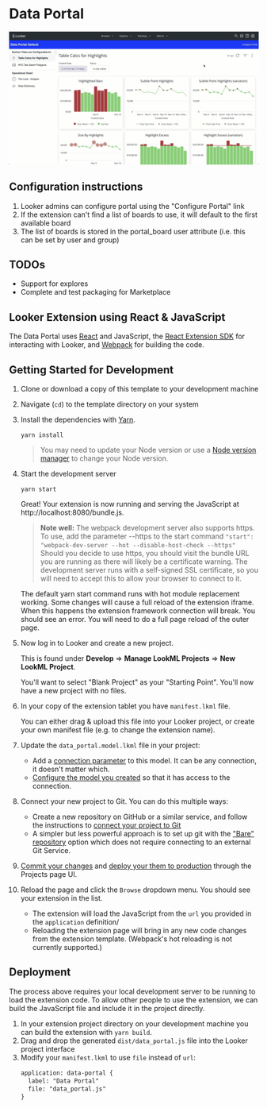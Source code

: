 # Data Portal

![Simple data portal leveraging Looker boards](docs/demo.gif)

## Configuration instructions

1. Looker admins can configure portal using the "Configure Portal" link
2. If the extension can't find a list of boards to use, it will default to the first available board
3. The list of boards is stored in the portal_board user attribute (i.e. this can be set by user and group)

## TODOs

- Support for explores
- Complete and test packaging for Marketplace


## Looker Extension using React & JavaScript

The Data Portal uses [React](https://reactjs.org/) and JavaScript, the [React Extension SDK](https://github.com/looker-open-source/extension-sdk-react) for interacting with Looker, and [Webpack](https://webpack.js.org/) for building the code.

## Getting Started for Development

1. Clone or download a copy of this template to your development machine
2. Navigate (`cd`) to the template directory on your system
3. Install the dependencies with [Yarn](https://yarnpkg.com/).

    ```
    yarn install
    ```

    > You may need to update your Node version or use a [Node version manager](https://github.com/nvm-sh/nvm) to change your Node version.
4.  Start the development server
    ```
    yarn start
    ```

    Great! Your extension is now running and serving the JavaScript at http://localhost:8080/bundle.js.

    > __Note well:__ The webpack development server also supports https. To use, add the parameter --https to the start command
    `"start": "webpack-dev-server --hot --disable-host-check --https"`
    Should you decide to use https, you should visit the bundle URL you are running as there will likely be a certificate warning. The development server runs with a self-signed SSL certificate, so you will need to accept this to allow your browser to connect to it.

    The default yarn start command runs with hot module replacement working. Some changes will cause a full reload of the extension iframe. When this happens the extension framework connection will break. You should see an error. You will need to do a full page reload of the outer page.
5. Now log in to Looker and create a new project.

   This is found under __Develop__ => __Manage LookML Projects__ => __New LookML Project__.

   You'll want to select "Blank Project" as your "Starting Point". You'll now have a new project with no files.
6. In your copy of the extension tablet you have `manifest.lkml` file.

    You can either drag & upload this file into your Looker project, or create your own manifest file (e.g. to change the extension name).
7. Update the `data_portal.model.lkml` file in your project:
    - Add a [connection parameter](https://docs.looker.com/r/lookml/types/model/connection) to this model. It can be any connection, it doesn't matter which.
    - [Configure the model you created](https://docs.looker.com/r/develop/configure-model) so that it has access to the connection.
8. Connect your new project to Git. You can do this multiple ways:
    - Create a new repository on GitHub or a similar service, and follow the instructions to [connect your project to Git](https://docs.looker.com//r/api/pull-request)
    - A simpler but less powerful approach is to set up git with the ["Bare" repository](https://docs.looker.com/r/develop/bare-git-repo) option which does not require connecting to an external Git Service.
9.  [Commit your changes](https://docs.looker.com/r/develop/commit-changes) and [deploy your them to production](https://docs.looker.com/r/develop/deploy-changes) through the Projects page UI.
10. Reload the page and click the `Browse` dropdown menu. You should see your extension in the list.
    - The extension will load the JavaScript from the `url` you provided in the `application` definition/
    - Reloading the extension page will bring in any new code changes from the extension template. (Webpack's hot reloading is not currently supported.)

## Deployment

The process above requires your local development server to be running to load the extension code. To allow other people to use the extension, we can build the JavaScript file and include it in the project directly.

1. In your extension project directory on your development machine you can build the extension with `yarn build`.
2. Drag and drop the generated `dist/data_portal.js` file into the Looker project interface
3. Modify your `manifest.lkml` to use `file` instead of `url`:
    ```
    application: data-portal {
      label: "Data Portal"
      file: "data_portal.js"
    }
    ```

